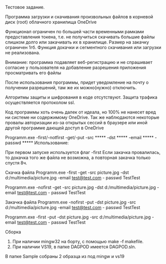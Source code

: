 Тестовое задание.

Программа загрузки и скачивания произвольных файлов в корневой диск (root) облачного хранилища OneDrive

Функционал ограничен по большей части временными рамками предоставления токена, т.е. не получиться 
скачивать большие файлы слишком долго или закачивать их в хранилище.
Размер на закачку ограничен 1гб.
Функция докачки и сегментного скачивания или загрузки не реализована.

Внимание: программа подавляет веб-регистрацию и не спрашивает согласие у пользователя 
на добавление разрешения приложения просматривать его файлы

После использования программы, придет уведомление на почту о получении разрешений, 
там же их можно(нужно) отключить.

Алгоритмы защиты и шифрования в коде отсутствуют. Защита трафика осуществляется протоколом ssl.

Код программы хоть очень далек от идеала, но 100% не нанесет вред ни системе ни содержимому OneDrive.
Так же наблюдаются некоторые провалы авторизации из-за открытых сессий в браузере или иной другой программе дающей доступ в OneDrive


Programm.exe -first/-notfirst -get/-put -src ***** -dst ***** -email ***** -passwd *****
Использование:

При первом запуске используется флаг -first
Если закачка провалилась, то докачка того же файла не возможна, а повторная закачка только спустя 8ч.


Скачка файла
Programm.exe -first -get -src picture.jpg -dst d:/multimedia/picture.jpg -email test@test.com - passwd TestTest
	
Programm.exe -nofirst -get -src picture.jpg -dst d:/multimedia/picture.jpg -email test@test.com - passwd TestTest

Закачка файла
Programm.exe -nofirst -put -dst picture.jpg -src d:/multimedia/picture.jpg -email test@test.com - passwd TestTest

Programm.exe -first -put -dst picture.jpg -src d:/multimedia/picture.jpg -email test@test.com - passwd TestTest

Сборка
1. При наличии mingw32 на борту, с помощью make -f makefile.
2. При наличии VS19, в папке DAGPOD имеется DAGPOD.sln.

В папке Sample собраны 2 образца из под mingw и vs19
